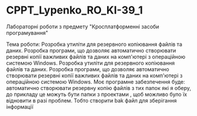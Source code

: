 # CPPT_Lypenko_RO_KI-39_1
Лабораторні роботи з предмету "Кросплатформенні  засоби програмування"

Тема роботи: Розробка утиліти для резервного копіювання файлів та даних. Розробка програми, що дозволяє автоматично створювати резервні копії важливих файлів та даних на комп'ютері з операційною системою Windows. Розробка утиліти для резервного копіювання файлів та даних. Розробка програми, що дозволяє автоматично створювати резервні копії важливих файлів та даних на комп'ютері з операційною системою Windows.
Моє програмне забезпечення буде: автоматично створювати резервну копію файлів з тих папок які я оберу, до прикладу це можуть бути папки з проектами 
, щоб можливо було їх відновити в разі проблем. 
Тобто створити bak файл для зберігання інформації  